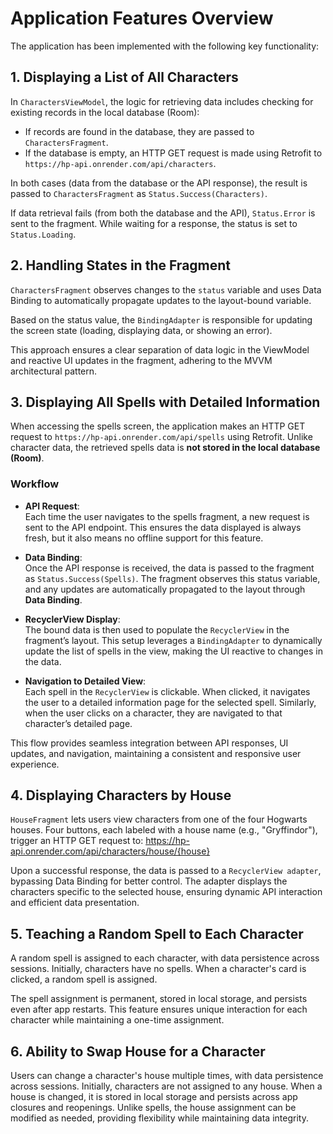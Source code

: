 # Application Features Overview

The application has been implemented with the following key functionality:

## 1. Displaying a List of All Characters

In `CharactersViewModel`, the logic for retrieving data includes checking for existing records in the local database (Room):

- If records are found in the database, they are passed to `CharactersFragment`.
- If the database is empty, an HTTP GET request is made using Retrofit to `https://hp-api.onrender.com/api/characters`.

In both cases (data from the database or the API response), the result is passed to `CharactersFragment` as `Status.Success(Characters)`.

If data retrieval fails (from both the database and the API), `Status.Error` is sent to the fragment. While waiting for a response, the status is set to `Status.Loading`.

## 2. Handling States in the Fragment

`CharactersFragment` observes changes to the `status` variable and uses Data Binding to automatically propagate updates to the layout-bound variable.

Based on the status value, the `BindingAdapter` is responsible for updating the screen state (loading, displaying data, or showing an error).

This approach ensures a clear separation of data logic in the ViewModel and reactive UI updates in the fragment, adhering to the MVVM architectural pattern.

## 3. Displaying All Spells with Detailed Information

When accessing the spells screen, the application makes an HTTP GET request to `https://hp-api.onrender.com/api/spells` using Retrofit. Unlike character data, the retrieved spells data is **not stored in the local database (Room)**.

### Workflow

- **API Request**:  
  Each time the user navigates to the spells fragment, a new request is sent to the API endpoint. This ensures the data displayed is always fresh, but it also means no offline support for this feature.

- **Data Binding**:  
  Once the API response is received, the data is passed to the fragment as `Status.Success(Spells)`. The fragment observes this status variable, and any updates are automatically propagated to the layout through **Data Binding**.

- **RecyclerView Display**:  
  The bound data is then used to populate the `RecyclerView` in the fragment’s layout. This setup leverages a `BindingAdapter` to dynamically update the list of spells in the view, making the UI reactive to changes in the data.

- **Navigation to Detailed View**:  
  Each spell in the `RecyclerView` is clickable. When clicked, it navigates the user to a detailed information page for the selected spell. Similarly, when the user clicks on a character, they are navigated to that character’s detailed page.

This flow provides seamless integration between API responses, UI updates, and navigation, maintaining a consistent and responsive user experience.

## 4. Displaying Characters by House  

`HouseFragment` lets users view characters from one of the four Hogwarts houses. Four buttons, each labeled with a house name (e.g., "Gryffindor"), trigger an HTTP GET request to: https://hp-api.onrender.com/api/characters/house/{house}

Upon a successful response, the data is passed to a `RecyclerView adapter`, bypassing Data Binding for better control. The adapter displays the characters specific to the selected house, ensuring dynamic API interaction and efficient data presentation.

## 5. Teaching a Random Spell to Each Character
A random spell is assigned to each character, with data persistence across sessions. Initially, characters have no spells. When a character's card is clicked, a random spell is assigned.

The spell assignment is permanent, stored in local storage, and persists even after app restarts. This feature ensures unique interaction for each character while maintaining a one-time assignment.

## 6. Ability to Swap House for a Character
Users can change a character's house multiple times, with data persistence across sessions. Initially, characters are not assigned to any house. When a house is changed, it is stored in local storage and persists across app closures and reopenings. Unlike spells, the house assignment can be modified as needed, providing flexibility while maintaining data integrity.




